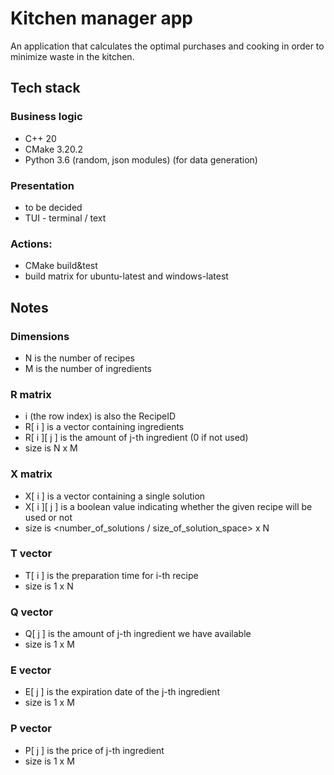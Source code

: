 # Kitchen manager app
An application that calculates the optimal purchases and cooking in order to minimize waste in the kitchen.

## Tech stack
### Business logic
 - C++ 20
 - CMake 3.20.2
 - Python 3.6 (random, json modules) (for data generation)

### Presentation
 - to be decided
 - TUI - terminal / text

### Actions:
 - CMake build&test
 - build matrix for ubuntu-latest and windows-latest

## Notes
### Dimensions
 - N is the number of recipes
 - M is the number of ingredients
### R matrix
 - i (the row index) is also the RecipeID
 - R[ i ] is a vector containing ingredients
 - R[ i ][ j ] is the amount of j-th ingredient (0 if not used)
 - size is N x M
### X matrix
 - X[ i ] is a vector containing a single solution
 - X[ i ][ j ] is a boolean value indicating whether the given recipe will be used or not
 - size is <number_of_solutions / size_of_solution_space> x N
### T vector
 - T[ i ] is the preparation time for i-th recipe
 - size is 1 x N
### Q vector
 - Q[ j ] is the amount of j-th ingredient we have available
 - size is 1 x M
### E vector
 - E[ j ] is the expiration date of the j-th ingredient
 - size is 1 x M
### P vector
 - P[ j ] is the price of j-th ingredient
 - size is 1 x M
 

